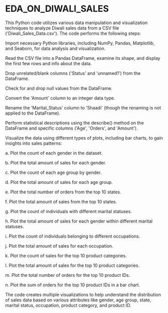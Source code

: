 # EDA_ON_DIWALI_SALES

This Python code utilizes various data manipulation and visualization techniques to analyze Diwali sales data from a CSV file ('Diwali_Sales_Data.csv'). The code performs the following steps:

Import necessary Python libraries, including NumPy, Pandas, Matplotlib, and Seaborn, for data analysis and visualization.

Read the CSV file into a Pandas DataFrame, examine its shape, and display the first few rows and info about the data.

Drop unrelated/blank columns ('Status' and 'unnamed1') from the DataFrame.

Check for and drop null values from the DataFrame.

Convert the 'Amount' column to an integer data type.

Rename the 'Marital_Status' column to 'Shaadi' (though the renaming is not applied to the DataFrame).

Perform statistical descriptions using the describe() method on the DataFrame and specific columns ('Age', 'Orders', and 'Amount').

Visualize the data using different types of plots, including bar charts, to gain insights into sales patterns:

a. Plot the count of each gender in the dataset.

b. Plot the total amount of sales for each gender.

c. Plot the count of each age group by gender.

d. Plot the total amount of sales for each age group.

e. Plot the total number of orders from the top 10 states.

f. Plot the total amount of sales from the top 10 states.

g. Plot the count of individuals with different marital statuses.

h. Plot the total amount of sales for each gender within different marital statuses.

i. Plot the count of individuals belonging to different occupations.

j. Plot the total amount of sales for each occupation.

k. Plot the count of sales for the top 10 product categories.

l. Plot the total amount of sales for the top 10 product categories.

m. Plot the total number of orders for the top 10 product IDs.

n. Plot the sum of orders for the top 10 product IDs in a bar chart.

The code creates multiple visualizations to help understand the distribution of sales data based on various attributes like gender, age group, state, marital status, occupation, product category, and product ID.
